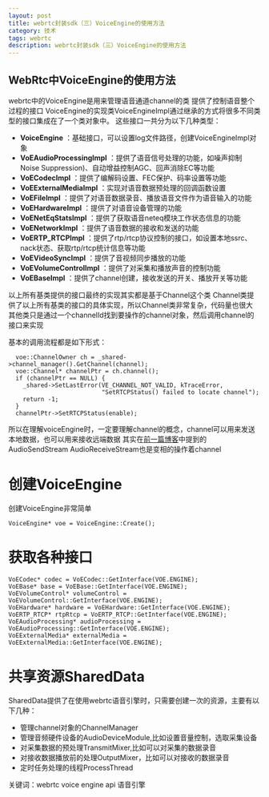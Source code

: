 ```yaml
---
layout: post
title: webrtc封装sdk（三）VoiceEngine的使用方法
category: 技术
tags: webrtc
description: webrtc封装sdk（三）VoiceEngine的使用方法
---
```



## WebRtc中VoiceEngine的使用方法 ##

webrtc中的VoiceEngine是用来管理语音通道channel的类
提供了控制语音整个过程的接口
VoiceEngine的实现类VoiceEngineImpl通过继承的方式将很多不同类型的接口集成在了一个类对象中。
这些接口一共分为以下几种类型：

 - **VoiceEngine** ：基础接口，可以设置log文件路径，创建VoiceEngineImpl对象
 - **VoEAudioProcessingImpl** ：提供了语音信号处理的功能，如噪声抑制Noise Suppression)、自动增益控制AGC、回声消除EC等功能
 - **VoECodecImpl** ：提供了编解码设置、FEC保护、码率设置等功能
 - **VoEExternalMediaImpl** ：实现对语音数据预处理的回调函数设置
 - **VoEFileImpl** ：提供了对语音数据录音、播放语音文件作为语音输入的功能
 - **VoEHardwareImpl** ：提供了对语音设备管理的功能
 - **VoENetEqStatsImpl** ：提供了获取语音neteq模块工作状态信息的功能
 - **VoENetworkImpl** ：提供了语音数据的接收和发送的功能
 - **VoERTP_RTCPImpl** ：提供了rtp/rtcp协议控制的接口，如设置本地ssrc、nack状态、获取rtp/rtcp统计信息等功能
 - **VoEVideoSyncImpl** ：提供了音视频同步播放的功能
 - **VoEVolumeControlImpl** ：提供了对采集和播放声音的控制功能
 - **VoEBaseImpl** ：提供了channel创建，接收发送的开关、播放开关等功能

以上所有基类提供的接口最终的实现其实都是基于Channel这个类
Channel类提供了以上所有基类的接口的具体实现，所以Channel类非常复杂，代码量也很大
其他类只是通过一个channelId找到要操作的channel对象，然后调用channel的接口来实现

基本的调用流程都是如下形式：

      voe::ChannelOwner ch = _shared->channel_manager().GetChannel(channel);
      voe::Channel* channelPtr = ch.channel();
      if (channelPtr == NULL) {
        _shared->SetLastError(VE_CHANNEL_NOT_VALID, kTraceError,
                              "SetRTCPStatus() failed to locate channel");
        return -1;
      }
      channelPtr->SetRTCPStatus(enable);

所以在理解voiceEngine时，一定要理解channel的概念，channel可以用来发送本地数据，也可以用来接收远端数据
其实在[前一篇博客][1]中提到的AudioSendStream AudioReceiveStream也是变相的操作着channel
# 创建VoiceEngine
创建VoiceEngine非常简单

    VoiceEngine* voe = VoiceEngine::Create();

# 获取各种接口

    VoECodec* codec = VoECodec::GetInterface(VOE.ENGINE);
    VoEBase* base = VoEBase::GetInterface(VOE.ENGINE);
    VoEVolumeControl* volumeControl = VoEVolumeControl::GetInterface(VOE.ENGINE);
    VoEHardware* hardware = VoEHardware::GetInterface(VOE.ENGINE);
    VoERTP_RTCP* rtpRtcp = VoERTP_RTCP::GetInterface(VOE.ENGINE);
    VoEAudioProcessing* audioProcessing = VoEAudioProcessing::GetInterface(VOE.ENGINE);
    VoEExternalMedia* externalMedia = VoEExternalMedia::GetInterface(VOE.ENGINE);

# 共享资源SharedData
SharedData提供了在使用webrtc语音引擎时，只需要创建一次的资源，主要有以下几种：

 - 管理channel对象的ChannelManager   
 - 管理音频硬件设备的AudioDeviceModule,比如设置音量控制，选取采集设备
 - 对采集数据的预处理TransmitMixer,比如可以对采集的数据录音
 - 对接收数据播放前的处理OutputMixer，比如可以对接收的数据录音
 - 定时任务处理的线程ProcessThread

 
 


  [1]: http://www.jianshu.com/p/f4856c68f9fd

关键词：webrtc voice engine api 语音引擎